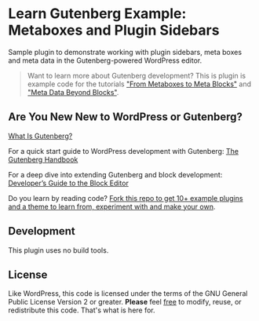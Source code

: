 # Learn Gutenberg Example: Metaboxes and Plugin Sidebars
Sample plugin to demonstrate working with plugin sidebars, meta boxes and meta data in the Gutenberg-powered WordPress editor.

> Want to learn more about Gutenberg development?
> This is plugin is example code for the tutorials ["From Metaboxes to Meta Blocks"](https://learn.wordpress.org) and ["Meta Data Beyond Blocks"](https://learn.wordpress.org).

## Are You New New to WordPress or Gutenberg?

[What Is Gutenberg?](https://wordpress.org/gutenberg)

For a quick start guide to WordPress development with Gutenberg: [The Gutenberg Handbook](https://wordpress.org/gutenberg/handbook/)

For a deep dive into extending Gutenberg and block development: [Developer’s Guide to the Block Editor](https://learn.wordpress.org)

Do you learn by reading code? [Fork this repo to get 10+ example plugins and a theme to learn from, experiment with and make your own](https://github.com/WordPress/gutenberg-tutorial/fork).

## Development
This plugin uses no build tools.

## License
Like WordPress, this code is licensed under the terms of the GNU General Public License Version 2 or greater. __Please__ feel [free](https://wordpress.org/about/philosophy#gpl) to modify, reuse, or redistribute this code. That's what is here for.

